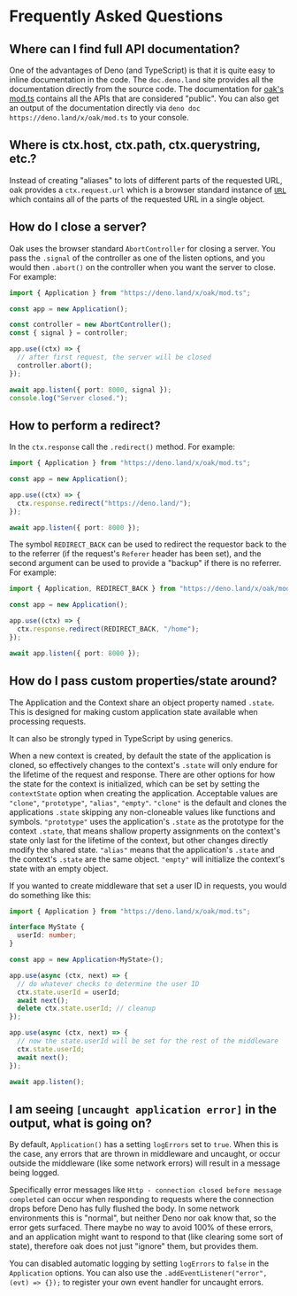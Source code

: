 # Frequently Asked Questions

## Where can I find full API documentation?

One of the advantages of Deno (and TypeScript) is that it is quite easy to
inline documentation in the code. The `doc.deno.land` site provides all the
documentation directly from the source code. The documentation for
[oak's mod.ts](https://doc.deno.land/https/deno.land/x/oak/mod.ts) contains all
the APIs that are considered "public". You can also get an output of the
documentation directly via `deno doc https://deno.land/x/oak/mod.ts` to your
console.

## Where is ctx.host, ctx.path, ctx.querystring, etc.?

Instead of creating "aliases" to lots of different parts of the requested URL,
oak provides a `ctx.request.url` which is a browser standard instance of
[`URL`](https://developer.mozilla.org/en-US/docs/Web/API/URL) which contains all
of the parts of the requested URL in a single object.

## How do I close a server?

Oak uses the browser standard `AbortController` for closing a server. You pass
the `.signal` of the controller as one of the listen options, and you would then
`.abort()` on the controller when you want the server to close. For example:

```ts
import { Application } from "https://deno.land/x/oak/mod.ts";

const app = new Application();

const controller = new AbortController();
const { signal } = controller;

app.use((ctx) => {
  // after first request, the server will be closed
  controller.abort();
});

await app.listen({ port: 8000, signal });
console.log("Server closed.");
```

## How to perform a redirect?

In the `ctx.response` call the `.redirect()` method. For example:

```ts
import { Application } from "https://deno.land/x/oak/mod.ts";

const app = new Application();

app.use((ctx) => {
  ctx.response.redirect("https://deno.land/");
});

await app.listen({ port: 8000 });
```

The symbol `REDIRECT_BACK` can be used to redirect the requestor back to the to
the referrer (if the request's `Referer` header has been set), and the second
argument can be used to provide a "backup" if there is no referrer. For example:

```ts
import { Application, REDIRECT_BACK } from "https://deno.land/x/oak/mod.ts";

const app = new Application();

app.use((ctx) => {
  ctx.response.redirect(REDIRECT_BACK, "/home");
});

await app.listen({ port: 8000 });
```

## How do I pass custom properties/state around?

The Application and the Context share an object property named `.state`. This is
designed for making custom application state available when processing requests.

It can also be strongly typed in TypeScript by using generics.

When a new context is created, by default the state of the application is
cloned, so effectively changes to the context's `.state` will only endure for
the lifetime of the request and response. There are other options for how the
state for the context is initialized, which can be set by setting the
`contextState` option when creating the application. Acceptable values are
`"clone"`, `"prototype"`, `"alias"`, `"empty"`. `"clone"` is the default and
clones the applications `.state` skipping any non-cloneable values like
functions and symbols. `"prototype"` uses the application's `.state` as the
prototype for the context `.state`, that means shallow property assignments on
the context's state only last for the lifetime of the context, but other changes
directly modify the shared state. `"alias"` means that the application's
`.state` and the context's `.state` are the same object. `"empty"` will
initialize the context's state with an empty object.

If you wanted to create middleware that set a user ID in requests, you would do
something like this:

```ts
import { Application } from "https://deno.land/x/oak/mod.ts";

interface MyState {
  userId: number;
}

const app = new Application<MyState>();

app.use(async (ctx, next) => {
  // do whatever checks to determine the user ID
  ctx.state.userId = userId;
  await next();
  delete ctx.state.userId; // cleanup
});

app.use(async (ctx, next) => {
  // now the state.userId will be set for the rest of the middleware
  ctx.state.userId;
  await next();
});

await app.listen();
```

## I am seeing `[uncaught application error]` in the output, what is going on?

By default, `Application()` has a setting `logErrors` set to `true`. When this
is the case, any errors that are thrown in middleware and uncaught, or occur
outside the middleware (like some network errors) will result in a message being
logged.

Specifically error messages like
`Http - connection closed before message completed` can occur when responding to
requests where the connection drops before Deno has fully flushed the body. In
some network environments this is "normal", but neither Deno nor oak know that,
so the error gets surfaced. There maybe no way to avoid 100% of these errors,
and an application might want to respond to that (like clearing some sort of
state), therefore oak does not just "ignore" them, but provides them.

You can disabled automatic logging by setting `logErrors` to `false` in the
`Application` options. You can also use the
`.addEventListener("error", (evt) => {});` to register your own event handler for
uncaught errors.
